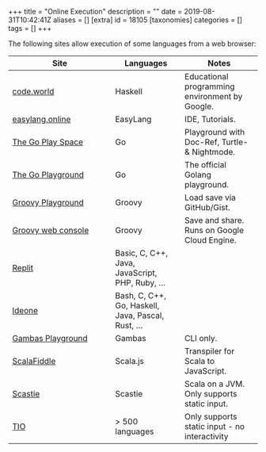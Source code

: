 +++
title = "Online Execution"
description = ""
date = 2019-08-31T10:42:41Z
aliases = []
[extra]
id = 18105
[taxonomies]
categories = []
tags = []
+++

<style type="text/css">
  tr td:first-of-type {
    min-width: 12em;
  }
</style>

The following sites allow execution of some languages from a web browser:

Site                 | Languages | Notes
---------------------|-----------|-------
[code.world]         | Haskell   | Educational programming environment by Google.
[easylang.online]    | EasyLang  | IDE, Tutorials.
[The Go Play Space]  | Go        | Playground with Doc-Ref, Turtle- & Nightmode.
[The Go Playground]  | Go        | The official Golang playground.
[Groovy Playground]  | Groovy    | Load save via GitHub/Gist.
[Groovy web console] | Groovy    | Save and share. Runs on Google Cloud Engine.
[Replit]             | Basic, C, C++, Java, JavaScript, PHP, Ruby, … |
[Ideone]             | Bash, C, C++, Go, Haskell, Java, Pascal, Rust, … |
[Gambas Playground]  | Gambas    | CLI only.
[ScalaFiddle]        | Scala.js  | Transpiler for Scala to JavaScript.
[Scastie]            | Scastie   | Scala on a JVM. Only supports static input.
[TIO]                | > 500 languages | Only supports static input - no interactivity

[code.world]: https://code.world/
[easylang.online]: https://easylang.online/ide/
[The Go Play Space]: https://goplay.space/
[The Go Playground]: https://play.golang.org/
[Groovy Playground]: https://groovy-playground.appspot.com/
[Groovy web console]: https://groovyconsole.appspot.com/
[Replit]: https://replit.com/
[Ideone]: https://ideone.com/
[Gambas Playground]: https://gambas.one/playground/
[ScalaFiddle]: https://scalafiddle.io/sf/gKgxQY0/1
[Scastie]: https://scastie.scala-lang.org/
[TIO]: https://tio.run/
